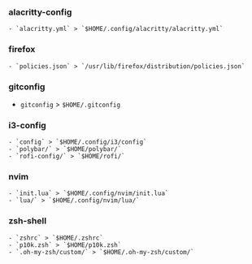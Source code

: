 ### alacritty-config
    - `alacritty.yml` > `$HOME/.config/alacritty/alacritty.yml`

### firefox
    - `policies.json` > `/usr/lib/firefox/distribution/policies.json`

### gitconfig
 - `gitconfig` > `$HOME/.gitconfig`

### i3-config
    - `config` > `$HOME/.config/i3/config`
    - `polybar/` > `$HOME/polybar/`
    - `rofi-config/` > `$HOME/rofi/`

### nvim
    - `init.lua` > `$HOME/.config/nvim/init.lua`
    - `lua/` > `$HOME/.config/nvim/lua/`

### zsh-shell
    - `zshrc` > `$HOME/.zshrc`
    - `p10k.zsh` > `$HOME/p10k.zsh`
    - `.oh-my-zsh/custom/` > `$HOME/.oh-my-zsh/custom/`
